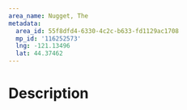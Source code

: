 ```yaml
---
area_name: Nugget, The
metadata:
  area_id: 55f8dfd4-6330-4c2c-b633-fd1129ac1708
  mp_id: '116252573'
  lng: -121.13496
  lat: 44.37462
---
```

# Description
